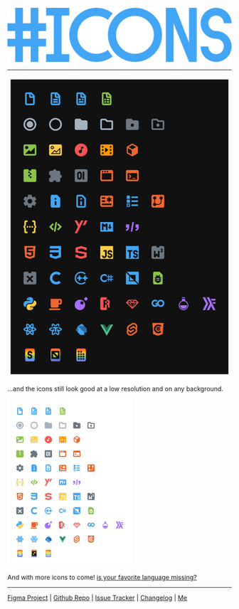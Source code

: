 ![Sharp Icons](images/logo.png)

---

![Icons](images/readme/icons.png)

...and the icons still look good at a low resolution and on any background.

![Small icons](images/readme/icons-small.png)

And with more icons to come! [is your favorite language missing?](https://github.com/CiberTurtle/Sharp-Icons/issues/new/choose)

---

[Figma Project](https://www.figma.com/file/XTSnjiwI5MXJnqEwZDetnT/VSCode-Icons) | [Github Repo](https://github.com/CiberTurtle/Sharp-Icons) | [Issue Tracker](https://github.com/CiberTurtle/Sharp-Icons/issues) | [Changelog](CHANGELOG.md) | [Me](https://github.com/CiberTurtle)

